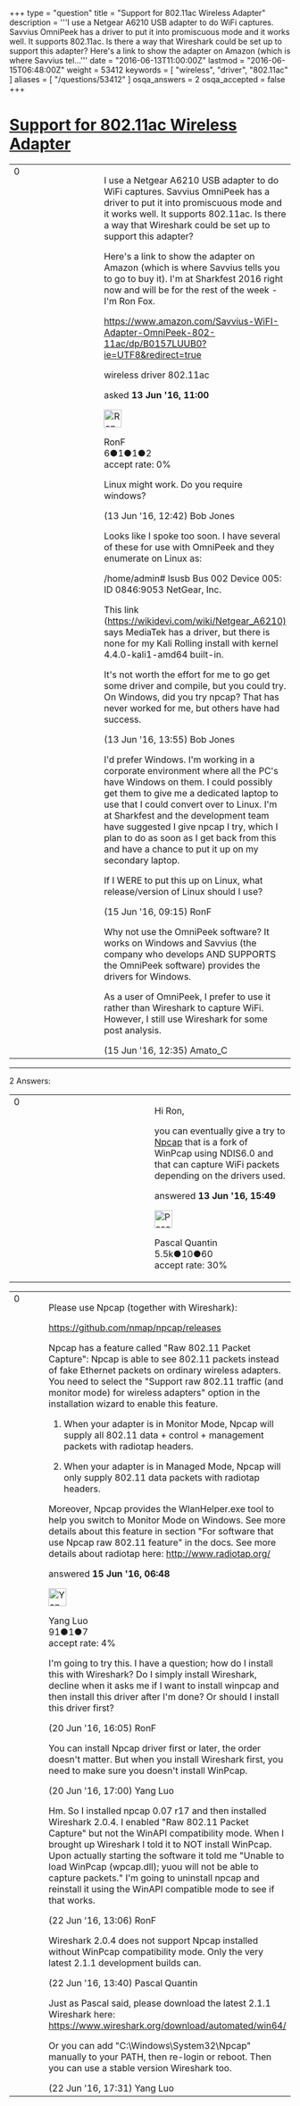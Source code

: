 +++
type = "question"
title = "Support for 802.11ac Wireless Adapter"
description = '''I use a Netgear A6210 USB adapter to do WiFi captures. Savvius OmniPeek has a driver to put it into promiscuous mode and it works well. It supports 802.11ac. Is there a way that Wireshark could be set up to support this adapter? Here&#x27;s a link to show the adapter on Amazon (which is where Savvius tel...'''
date = "2016-06-13T11:00:00Z"
lastmod = "2016-06-15T06:48:00Z"
weight = 53412
keywords = [ "wireless", "driver", "802.11ac" ]
aliases = [ "/questions/53412" ]
osqa_answers = 2
osqa_accepted = false
+++

<div class="headNormal">

# [Support for 802.11ac Wireless Adapter](/questions/53412/support-for-80211ac-wireless-adapter)

</div>

<div id="main-body">

<div id="askform">

<table id="question-table" style="width:100%;"><colgroup><col style="width: 50%" /><col style="width: 50%" /></colgroup><tbody><tr class="odd"><td style="width: 30px; vertical-align: top"><div class="vote-buttons"><div id="post-53412-score" class="post-score" title="current number of votes">0</div><div id="favorite-count" class="favorite-count"></div></div></td><td><div id="item-right"><div class="question-body"><p>I use a Netgear A6210 USB adapter to do WiFi captures. Savvius OmniPeek has a driver to put it into promiscuous mode and it works well. It supports 802.11ac. Is there a way that Wireshark could be set up to support this adapter?</p><p>Here's a link to show the adapter on Amazon (which is where Savvius tells you to go to buy it). I'm at Sharkfest 2016 right now and will be for the rest of the week - I'm Ron Fox.</p><p><a href="https://www.amazon.com/Savvius-WiFI-Adapter-OmniPeek-802-11ac/dp/B0157LUUB0?ie=UTF8&amp;redirect=true">https://www.amazon.com/Savvius-WiFI-Adapter-OmniPeek-802-11ac/dp/B0157LUUB0?ie=UTF8&amp;redirect=true</a></p></div><div id="question-tags" class="tags-container tags">wireless driver 802.11ac</div><div id="question-controls" class="post-controls"></div><div class="post-update-info-container"><div class="post-update-info post-update-info-user"><p>asked <strong>13 Jun '16, 11:00</strong></p><img src="https://secure.gravatar.com/avatar/c0c71d0fb9364ff5702351cbe2859232?s=32&amp;d=identicon&amp;r=g" class="gravatar" width="32" height="32" alt="RonF&#39;s gravatar image" /><p>RonF<br />
<span class="score" title="6 reputation points">6</span><span title="1 badges"><span class="badge1">●</span><span class="badgecount">1</span></span><span title="1 badges"><span class="silver">●</span><span class="badgecount">1</span></span><span title="2 badges"><span class="bronze">●</span><span class="badgecount">2</span></span><br />
<span class="accept_rate" title="Rate of the user&#39;s accepted answers">accept rate:</span> <span title="RonF has no accepted answers">0%</span></p></div></div><div id="comments-container-53412" class="comments-container"><span id="53418"></span><div id="comment-53418" class="comment"><div id="post-53418-score" class="comment-score"></div><div class="comment-text"><p>Linux might work. Do you require windows?</p></div><div id="comment-53418-info" class="comment-info"><span class="comment-age">(13 Jun '16, 12:42)</span> Bob Jones</div></div><span id="53420"></span><div id="comment-53420" class="comment"><div id="post-53420-score" class="comment-score"></div><div class="comment-text"><p>Looks like I spoke too soon. I have several of these for use with OmniPeek and they enumerate on Linux as:</p><p>/home/admin# lsusb Bus 002 Device 005: ID 0846:9053 NetGear, Inc.</p><p>This link (<a href="https://wikidevi.com/wiki/Netgear_A6210)">https://wikidevi.com/wiki/Netgear_A6210)</a> says MediaTek has a driver, but there is none for my Kali Rolling install with kernel 4.4.0-kali1-amd64 built-in.</p><p>It's not worth the effort for me to go get some driver and compile, but you could try. On Windows, did you try npcap? That has never worked for me, but others have had success.</p></div><div id="comment-53420-info" class="comment-info"><span class="comment-age">(13 Jun '16, 13:55)</span> Bob Jones</div></div><span id="53468"></span><div id="comment-53468" class="comment"><div id="post-53468-score" class="comment-score"></div><div class="comment-text"><p>I'd prefer Windows. I'm working in a corporate environment where all the PC's have Windows on them. I could possibly get them to give me a dedicated laptop to use that I could convert over to Linux. I'm at Sharkfest and the development team have suggested I give npcap I try, which I plan to do as soon as I get back from this and have a chance to put it up on my secondary laptop.</p><p>If I WERE to put this up on Linux, what release/version of Linux should I use?</p></div><div id="comment-53468-info" class="comment-info"><span class="comment-age">(15 Jun '16, 09:15)</span> RonF</div></div><span id="53473"></span><div id="comment-53473" class="comment"><div id="post-53473-score" class="comment-score"></div><div class="comment-text"><p>Why not use the OmniPeek software? It works on Windows and Savvius (the company who develops AND SUPPORTS the OmniPeek software) provides the drivers for Windows.</p><p>As a user of OmniPeek, I prefer to use it rather than Wireshark to capture WiFi. However, I still use Wireshark for some post analysis.</p></div><div id="comment-53473-info" class="comment-info"><span class="comment-age">(15 Jun '16, 12:35)</span> Amato_C</div></div></div><div id="comment-tools-53412" class="comment-tools"></div><div class="clear"></div><div id="comment-53412-form-container" class="comment-form-container"></div><div class="clear"></div></div></td></tr></tbody></table>

------------------------------------------------------------------------

<div class="tabBar">

<span id="sort-top"></span>

<div class="headQuestions">

2 Answers:

</div>

</div>

<span id="53421"></span>

<div id="answer-container-53421" class="answer">

<table style="width:100%;"><colgroup><col style="width: 50%" /><col style="width: 50%" /></colgroup><tbody><tr class="odd"><td style="width: 30px; vertical-align: top"><div class="vote-buttons"><div id="post-53421-score" class="post-score" title="current number of votes">0</div></div></td><td><div class="item-right"><div class="answer-body"><p>Hi Ron,</p><p>you can eventually give a try to <a href="https://github.com/nmap/npcap">Npcap</a> that is a fork of WinPcap using NDIS6.0 and that can capture WiFi packets depending on the drivers used.</p></div><div class="answer-controls post-controls"></div><div class="post-update-info-container"><div class="post-update-info post-update-info-user"><p>answered <strong>13 Jun '16, 15:49</strong></p><img src="https://secure.gravatar.com/avatar/713f24fd877861260b71ecd455018625?s=32&amp;d=identicon&amp;r=g" class="gravatar" width="32" height="32" alt="Pascal%20Quantin&#39;s gravatar image" /><p>Pascal Quantin<br />
<span class="score" title="5544 reputation points"><span>5.5k</span></span><span title="10 badges"><span class="silver">●</span><span class="badgecount">10</span></span><span title="60 badges"><span class="bronze">●</span><span class="badgecount">60</span></span><br />
<span class="accept_rate" title="Rate of the user&#39;s accepted answers">accept rate:</span> <span title="Pascal Quantin has 92 accepted answers">30%</span></p></div></div><div id="comments-container-53421" class="comments-container"></div><div id="comment-tools-53421" class="comment-tools"></div><div class="clear"></div><div id="comment-53421-form-container" class="comment-form-container"></div><div class="clear"></div></div></td></tr></tbody></table>

</div>

<span id="53464"></span>

<div id="answer-container-53464" class="answer">

<table style="width:100%;"><colgroup><col style="width: 50%" /><col style="width: 50%" /></colgroup><tbody><tr class="odd"><td style="width: 30px; vertical-align: top"><div class="vote-buttons"><div id="post-53464-score" class="post-score" title="current number of votes">0</div></div></td><td><div class="item-right"><div class="answer-body"><p>Please use Npcap (together with Wireshark):</p><p><a href="https://github.com/nmap/npcap/releases">https://github.com/nmap/npcap/releases</a></p><p>Npcap has a feature called "Raw 802.11 Packet Capture": Npcap is able to see 802.11 packets instead of fake Ethernet packets on ordinary wireless adapters. You need to select the "Support raw 802.11 traffic (and monitor mode) for wireless adapters" option in the installation wizard to enable this feature.</p><ol><li><p>When your adapter is in Monitor Mode, Npcap will supply all 802.11 data + control + management packets with radiotap headers.</p></li><li><p>When your adapter is in Managed Mode, Npcap will only supply 802.11 data packets with radiotap headers.</p></li></ol><p>Moreover, Npcap provides the WlanHelper.exe tool to help you switch to Monitor Mode on Windows. See more details about this feature in section "For software that use Npcap raw 802.11 feature" in the docs. See more details about radiotap here: <a href="http://www.radiotap.org/">http://www.radiotap.org/</a></p></div><div class="answer-controls post-controls"></div><div class="post-update-info-container"><div class="post-update-info post-update-info-user"><p>answered <strong>15 Jun '16, 06:48</strong></p><img src="https://secure.gravatar.com/avatar/0f8ec58f46e4af3a67f768675c20aac8?s=32&amp;d=identicon&amp;r=g" class="gravatar" width="32" height="32" alt="Yang%20Luo&#39;s gravatar image" /><p>Yang Luo<br />
<span class="score" title="91 reputation points">91</span><span title="1 badges"><span class="silver">●</span><span class="badgecount">1</span></span><span title="7 badges"><span class="bronze">●</span><span class="badgecount">7</span></span><br />
<span class="accept_rate" title="Rate of the user&#39;s accepted answers">accept rate:</span> <span title="Yang Luo has one accepted answer">4%</span></p></div></div><div id="comments-container-53464" class="comments-container"><span id="53576"></span><div id="comment-53576" class="comment"><div id="post-53576-score" class="comment-score"></div><div class="comment-text"><p>I'm going to try this. I have a question; how do I install this with Wireshark? Do I simply install Wireshark, decline when it asks me if I want to install winpcap and then install this driver after I'm done? Or should I install this driver first?</p></div><div id="comment-53576-info" class="comment-info"><span class="comment-age">(20 Jun '16, 16:05)</span> RonF</div></div><span id="53577"></span><div id="comment-53577" class="comment"><div id="post-53577-score" class="comment-score"></div><div class="comment-text"><p>You can install Npcap driver first or later, the order doesn't matter. But when you install Wireshark first, you need to make sure you doesn't install WinPcap.</p></div><div id="comment-53577-info" class="comment-info"><span class="comment-age">(20 Jun '16, 17:00)</span> Yang Luo</div></div><span id="53617"></span><div id="comment-53617" class="comment"><div id="post-53617-score" class="comment-score"></div><div class="comment-text"><p>Hm. So I installed npcap 0.07 r17 and then installed Wireshark 2.0.4. I enabled "Raw 802.11 Packet Capture" but not the WinAPI compatibility mode. When I brought up Wireshark I told it to NOT install WinPcap. Upon actually starting the software it told me "Unable to load WinPcap (wpcap.dll); yuou will not be able to capture packets." I'm going to uninstall npcap and reinstall it using the WinAPI compatible mode to see if that works.</p></div><div id="comment-53617-info" class="comment-info"><span class="comment-age">(22 Jun '16, 13:06)</span> RonF</div></div><span id="53618"></span><div id="comment-53618" class="comment"><div id="post-53618-score" class="comment-score"></div><div class="comment-text"><p>Wireshark 2.0.4 does not support Npcap installed without WinPcap compatibility mode. Only the very latest 2.1.1 development builds can.</p></div><div id="comment-53618-info" class="comment-info"><span class="comment-age">(22 Jun '16, 13:40)</span> Pascal Quantin</div></div><span id="53621"></span><div id="comment-53621" class="comment"><div id="post-53621-score" class="comment-score"></div><div class="comment-text"><p>Just as Pascal said, please download the latest 2.1.1 Wireshark here: <a href="https://www.wireshark.org/download/automated/win64/">https://www.wireshark.org/download/automated/win64/</a></p><p>Or you can add "C:\Windows\System32\Npcap" manually to your PATH, then re-login or reboot. Then you can use a stable version Wireshark too.</p></div><div id="comment-53621-info" class="comment-info"><span class="comment-age">(22 Jun '16, 17:31)</span> Yang Luo</div></div></div><div id="comment-tools-53464" class="comment-tools"></div><div class="clear"></div><div id="comment-53464-form-container" class="comment-form-container"></div><div class="clear"></div></div></td></tr></tbody></table>

</div>

<div class="paginator-container-left">

</div>

</div>

</div>

